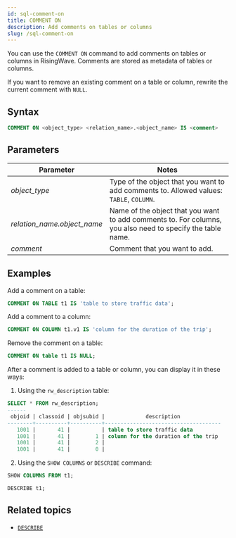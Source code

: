 ```yaml
---
id: sql-comment-on
title: COMMENT ON
description: Add comments on tables or columns
slug: /sql-comment-on
---
```

<head>
  <link rel="canonical" href="https://docs.risingwave.com/docs/current/sql-comment-on/" />
</head>

You can use the `COMMENT ON` command to add comments on tables or columns in RisingWave. Comments are stored as metadata of tables or columns.

If you want to remove an existing comment on a table or column, rewrite the current comment with `NULL`.

## Syntax

```sql
COMMENT ON <object_type> <relation_name>.<object_name> IS <comment>
```

## Parameters

|Parameter| Notes|
|---------|-----------------------|
|*object_type* | Type of the object that you want to add comments to. Allowed values: `TABLE`, `COLUMN`.|
|*relation_name.object_name*| Name of the object that you want to add comments to. For columns, you also need to specify the table name.|
|*comment*| Comment that you want to add.|

## Examples

Add a comment on a table:

```sql
COMMENT ON TABLE t1 IS 'table to store traffic data';
```

Add a comment to a column:

```sql
COMMENT ON COLUMN t1.v1 IS 'column for the duration of the trip';
```

Remove the comment on a table:

```sql
COMMENT ON table t1 IS NULL;
```

After a comment is added to a table or column, you can display it in these ways:

1. Using the `rw_description` table:

```sql
SELECT * FROM rw_description;
------
 objoid | classoid | objsubid |             description             
--------+----------+----------+-------------------------------------
   1001 |       41 |          | table to store traffic data
   1001 |       41 |        1 | column for the duration of the trip
   1001 |       41 |        2 | 
   1001 |       41 |        0 | 
```

2. Using the `SHOW COLUMNS` or `DESCRIBE` command:

```sql
SHOW COLUMNS FROM t1;
```

```sql
DESCRIBE t1;
```

## Related topics

- [`DESCRIBE`](/sql/commands/sql-describe.md)
